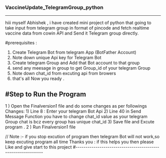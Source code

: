 ### VaccineUpdate_TelegramGroup_python
---------------------------------------
hiii myself Abhishek , i have created mini project of python that going to take input from telegram group in format of pincode 
      and  fetch realtime vaccine data from cowin API and Send it Telegram group directly.
      

#prerequisites :
  1) Create Telegram Bot from telegram App (BotFather Account)
  2) Note down  unique Api key for Telegram Bot
  3) Create telegram Group and Add that Bot account to that group
  4) send any meesage in group to get Group_id of your telegram Group
  5) Note down chat_id from excuting api from browers
  6) that's all Now you ready .



#Step to Run the Program
-------------------------
1 ) Open the Finalversion1 file and do some changes as per followings
             Changes:
                1) Line 8 : Enter your telegram Bot Api
                2) Line 40 in Send Message Function  you have to change chat_id value as your telegram Group chat is bcz every group has unique chat_id
                3) Save file and Excute program .
2 ) Run Finalversion1 file 

// Note :-
if you stop excution of program then telegram Bot will not work,so keep excuting program all time
Thanks you :
    if this helps you then please Like and give start to this project
#-------------------------------------------------------------





